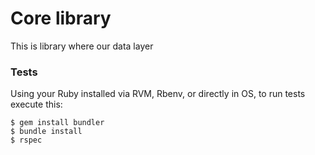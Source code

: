 # Core library

This is library where our data layer

### Tests

Using your Ruby installed via RVM, Rbenv, or directly in OS, to run tests execute this:

```
$ gem install bundler
$ bundle install
$ rspec
```
